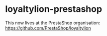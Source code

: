 # loyaltylion-prestashop

This now lives at the PrestaShop organisation: https://github.com/PrestaShop/loyaltylion
